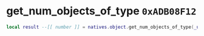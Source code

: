 # get_num_objects_of_type `0xADB08F12`

```lua
local result --[[ number ]] = natives.object.get_num_objects_of_type(_unk0 --[[ number ]])
```